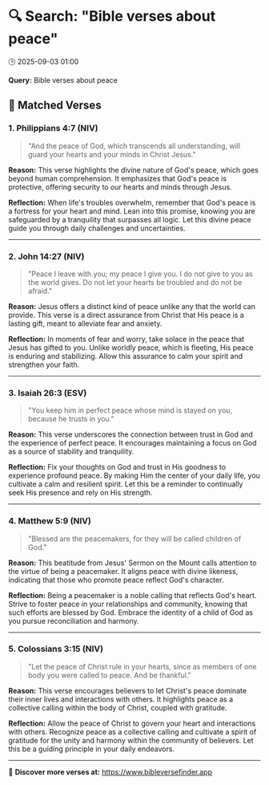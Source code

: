 # 🔍 Search: "Bible verses about peace"
🕒 2025-09-03 01:00

**Query:** Bible verses about peace

## 📖 Matched Verses

### 1. Philippians 4:7 (NIV)
> "And the peace of God, which transcends all understanding, will guard your hearts and your minds in Christ Jesus."

**Reason:** This verse highlights the divine nature of God's peace, which goes beyond human comprehension. It emphasizes that God's peace is protective, offering security to our hearts and minds through Jesus.

**Reflection:** When life's troubles overwhelm, remember that God's peace is a fortress for your heart and mind. Lean into this promise, knowing you are safeguarded by a tranquility that surpasses all logic. Let this divine peace guide you through daily challenges and uncertainties.

---

### 2. John 14:27 (NIV)
> "Peace I leave with you; my peace I give you. I do not give to you as the world gives. Do not let your hearts be troubled and do not be afraid."

**Reason:** Jesus offers a distinct kind of peace unlike any that the world can provide. This verse is a direct assurance from Christ that His peace is a lasting gift, meant to alleviate fear and anxiety.

**Reflection:** In moments of fear and worry, take solace in the peace that Jesus has gifted to you. Unlike worldly peace, which is fleeting, His peace is enduring and stabilizing. Allow this assurance to calm your spirit and strengthen your faith.

---

### 3. Isaiah 26:3 (ESV)
> "You keep him in perfect peace whose mind is stayed on you, because he trusts in you."

**Reason:** This verse underscores the connection between trust in God and the experience of perfect peace. It encourages maintaining a focus on God as a source of stability and tranquility.

**Reflection:** Fix your thoughts on God and trust in His goodness to experience profound peace. By making Him the center of your daily life, you cultivate a calm and resilient spirit. Let this be a reminder to continually seek His presence and rely on His strength.

---

### 4. Matthew 5:9 (NIV)
> "Blessed are the peacemakers, for they will be called children of God."

**Reason:** This beatitude from Jesus' Sermon on the Mount calls attention to the virtue of being a peacemaker. It aligns peace with divine likeness, indicating that those who promote peace reflect God's character.

**Reflection:** Being a peacemaker is a noble calling that reflects God's heart. Strive to foster peace in your relationships and community, knowing that such efforts are blessed by God. Embrace the identity of a child of God as you pursue reconciliation and harmony.

---

### 5. Colossians 3:15 (NIV)
> "Let the peace of Christ rule in your hearts, since as members of one body you were called to peace. And be thankful."

**Reason:** This verse encourages believers to let Christ's peace dominate their inner lives and interactions with others. It highlights peace as a collective calling within the body of Christ, coupled with gratitude.

**Reflection:** Allow the peace of Christ to govern your heart and interactions with others. Recognize peace as a collective calling and cultivate a spirit of gratitude for the unity and harmony within the community of believers. Let this be a guiding principle in your daily endeavors.

---

🔗 **Discover more verses at:** https://www.bibleversefinder.app
